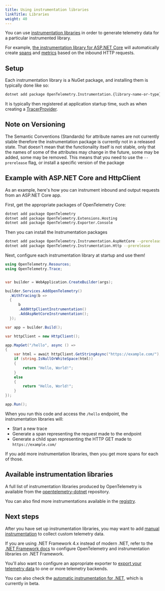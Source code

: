 ```yaml
---
title: Using instrumentation libraries
linkTitle: Libraries
weight: 40
---
```


You can use
[instrumentation libraries](/docs/specs/otel/glossary/#instrumentation-library)
in order to generate telemetry data for a particular instrumented library.

For example,
[the instrumentation library for ASP.NET Core](https://www.nuget.org/packages/OpenTelemetry.Instrumentation.AspNetCore)
will automatically create [spans](/docs/concepts/signals/traces/#spans) and
[metrics](/docs/concepts/signals/metrics) based on the inbound HTTP requests.

## Setup

Each instrumentation library is a NuGet package, and installing them is
typically done like so:

```sh
dotnet add package OpenTelemetry.Instrumentation.{library-name-or-type}
```

It is typically then registered at application startup time, such as when
creating a [TracerProvider](/docs/concepts/signals/traces/#tracer-provider).

## Note on Versioning

The Semantic Conventions (Standards) for attribute names are not currently
stable therefore the instrumentation package is currently not in a released
state. That doesn't mean that the functionality itself is not stable, only that
the names of some of the attributes may change in the future, some may be added,
some may be removed. This means that you need to use the `--prerelease` flag, or
install a specific version of the package

## Example with ASP.NET Core and HttpClient

As an example, here's how you can instrument inbound and output requests from an
ASP.NET Core app.

First, get the appropriate packages of OpenTelemetry Core:

```sh
dotnet add package OpenTelemetry
dotnet add package OpenTelemetry.Extensions.Hosting
dotnet add package OpenTelemetry.Exporter.Console
```

Then you can install the Instrumentation packages

```sh
dotnet add package OpenTelemetry.Instrumentation.AspNetCore --prerelease
dotnet add package OpenTelemetry.Instrumentation.Http --prerelease
```

Next, configure each instrumentation library at startup and use them!

```csharp
using OpenTelemetry.Resources;
using OpenTelemetry.Trace;


var builder = WebApplication.CreateBuilder(args);

builder.Services.AddOpenTelemetry()
  .WithTracing(b =>
  {
      b
      .AddHttpClientInstrumentation()
      .AddAspNetCoreInstrumentation();
  });

var app = builder.Build();

var httpClient = new HttpClient();

app.MapGet("/hello", async () =>
{
    var html = await httpClient.GetStringAsync("https://example.com/");
    if (string.IsNullOrWhiteSpace(html))
    {
        return "Hello, World!";
    }
    else
    {
        return "Hello, World!";
    }
});

app.Run();
```

When you run this code and access the `/hello` endpoint, the instrumentation
libraries will:

- Start a new trace
- Generate a span representing the request made to the endpoint
- Generate a child span representing the HTTP GET made to `https://example.com/`

If you add more instrumentation libraries, then you get more spans for each of
those.

## Available instrumentation libraries

A full list of instrumentation libraries produced by OpenTelemetry is available
from the [opentelemetry-dotnet][] repository.

You can also find more instrumentations available in the
[registry](/ecosystem/registry/?language=dotnet&component=instrumentation).

## Next steps

After you have set up instrumentation libraries, you may want to add
[manual instrumentation](/docs/instrumentation/net/manual) to collect custom
telemetry data.

If you are using .NET Framework 4.x instead of modern .NET, refer to the
[.NET Framework docs](/docs/instrumentation/net/netframework) to configure
OpenTelemetry and instrumentation libraries on .NET Framework.

You'll also want to configure an appropriate exporter to
[export your telemetry data](/docs/instrumentation/net/exporters) to one or more
telemetry backends.

You can also check the
[automatic instrumentation for .NET](/docs/instrumentation/net/automatic), which
is currently in beta.

[opentelemetry-dotnet]: https://github.com/open-telemetry/opentelemetry-dotnet
